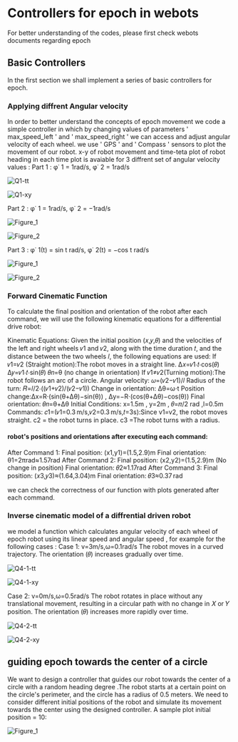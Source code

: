 # Controllers for epoch in webots
For better understanding of the codes, please first check webots documents regarding epoch

## Basic Controllers
In the first section we shall implement a series of basic controllers for epoch.
### Applying diffrent Angular velocity
In order to better understand the concepts of epoch movement we code a simple controller in which by changing values of parameters ' max_speed_left ' and ' max_speed_right ' we can access and adjust angular velocity of each wheel. we use ' GPS ' and ' Compass ' sensors to plot the movement of our robot. x-y of robot movement and time-teta plot of robot heading in each time plot is avaiable for 3 diffrent set of angular velocity values :
Part 1 : φ˙ 1 = 1rad/s, φ˙ 2 = 1rad/s

![Q1-tt](https://github.com/user-attachments/assets/7d633139-4592-421f-a8c5-c91d8e20c629)

![Q1-xy](https://github.com/user-attachments/assets/30fdf348-b154-4f53-902c-dfc8afb39abe)

Part 2 : φ˙ 1 = 1rad/s, φ˙ 2 = −1rad/s

![Figure_1](https://github.com/user-attachments/assets/d06a6a94-6708-4957-855a-860eef42c106)

![Figure_2](https://github.com/user-attachments/assets/f9b2b1f9-5cb1-45e6-afea-e087e2b52c88)

Part 3 : φ˙ 1(t) = sin t rad/s, φ˙ 2(t) = −cos t rad/s

![Figure_1](https://github.com/user-attachments/assets/38af5997-e02c-405a-b45e-2e8777057047)

![Figure_2](https://github.com/user-attachments/assets/c8ca2b33-2a16-408e-bed9-290d05ee9584)


### Forward Cinematic Function
To calculate the final position and orientation of the robot after each command, we will use the following kinematic equations for a differential drive robot:

Kinematic Equations:
Given the initial position 
(𝑥,𝑦,𝜃) and the velocities of the left and right wheels 𝑣1 and 𝑣2, along with the time duration 𝑡, and the distance between the two wheels 𝑙, the following equations are used:
If 𝑣1=𝑣2 (Straight motion):The robot moves in a straight line.
Δ𝑥=𝑣1⋅𝑡⋅cos(𝜃)
Δ𝑦=𝑣1⋅𝑡⋅sin(𝜃)
𝜃𝑛=θ (no change in orientation)
If 𝑣1≠𝑣2(Turning motion):The robot follows an arc of a circle.
Angular velocity: 𝜔=(𝑣2−𝑣1)/𝑙
Radius of the turn: 𝑅=𝑙/2⋅((𝑣1+𝑣2)/(𝑣2−𝑣1))
Change in orientation: Δθ=ω⋅t
Position change:Δx=R⋅(sin(θ+Δθ)−sin(θ))  , Δy=−R⋅(cos(θ+Δθ)−cos(θ))
Final orientation: 𝜃𝑛=θ+Δθ
Initial Conditions: x=1.5m , y=2m  , 𝜃=𝜋/2 rad  ,l=0.5m
Commands:
𝑐1=(𝑣1=0.3 m/s,𝑣2=0.3 m/s,𝑡=3s):Since v1=v2, the robot moves straight.
c2 = the robot turns in place.
c3 =The robot turns with a radius.

#### robot's positions and orientations after executing each command:
After Command 1:
Final position: (x1,y1)=(1.5,2.9)m
Final orientation: θ1=2πrad≈1.57rad
After Command 2:
Final position: (x2,y2)=(1.5,2.9)m (No change in position)
Final orientation: 𝜃2≈1.17rad
After Command 3:
Final position: (𝑥3,𝑦3)≈(1.64,3.04)m
Final orientation: 𝜃3≈0.37 rad

we can check the correctness of our function with plots generated after each command.

### Inverse cinematic model of a diffrential driven robot
we model a function which calculates angular velocity of each wheel of epoch robot using its linear speed and angular speed , for example for the following cases :
Case 1: 
v=3m/s,ω=0.1rad/s
The robot moves in a curved trajectory. The orientation (𝜃) increases gradually over time.

![Q4-1-tt](https://github.com/user-attachments/assets/2d5db6f0-413c-4514-89e4-901de1d8f3c1)

![Q4-1-xy](https://github.com/user-attachments/assets/0287a5e2-a685-421a-bd45-18477dce2a07)

Case 2: 
v=0m/s,ω=0.5rad/s
The robot rotates in place without any translational movement, resulting in a circular path with no change in 𝑋 or 𝑌 position. The orientation (𝜃) increases more rapidly over time.

![Q4-2-tt](https://github.com/user-attachments/assets/ffb8106d-9911-42fd-bbae-c024aca88003)

![Q4-2-xy](https://github.com/user-attachments/assets/f2dbdc1d-59d3-4a6d-b0f4-3823cec17ecd)

##  guiding epoch towards the center of a circle
We want to design a controller that guides our robot towards the center of a circle with a random heading degree .The robot starts at a certain point on the circle's perimeter, and the circle has a radius of 0.5 meters. We need to consider different initial positions of the robot and simulate its movement towards the center using the designed controller.
A sample plot initial position = 10:

![Figure_1](https://github.com/user-attachments/assets/1031ee99-f29d-461b-b170-342f5723f088)


